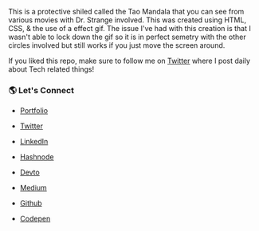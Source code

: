 This is a protective shiled called the Tao Mandala that you can see from various movies with Dr. Strange involved. This was created using HTML, CSS, & the use of a effect gif. The issue I've had with this creation is that I wasn't able to lock down the gif so it is in perfect semetry with the other circles involved but still works if you just move the screen around. 

If you liked this repo, make sure to follow me on [Twitter](https://twitter.com/RembertDesigns) where I post daily about Tech related things!

### 🌎 Let's Connect

- [Portfolio](https://www.rembertdesigns.co/)

- [Twitter](https://twitter.com/RembertDesigns)

- [LinkedIn](https://www.linkedin.com/in/rrembert/)

- [Hashnode](https://rembertdesigns.hashnode.dev/)

- [Devto](https://dev.to/rembertdesigns)

- [Medium](https://medium.com/@rembertdesigns)

- [Github](https://github.com/rembertdesigns)

- [Codepen](https://codepen.io/rembertdesigns)
